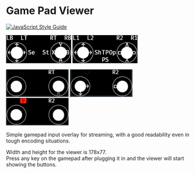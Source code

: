 # Game Pad Viewer
[![JavaScript Style Guide](https://cdn.rawgit.com/standard/standard/master/badge.svg)](https://github.com/standard/standard)

![](./images/XB-Layout.png)
![](./images/DS4-Layout.png)

![(1.27MB) Xbox One Pad Thumbsticks.](./images/XB-Thumbsticks.gif)
![(411KB) DualShock4 Buttons.](./images/DS4-Buttons.gif)
![(1.27MB) DualShock4 Thumbsticks.](./images/DS4-Thumbsticks.gif)

Simple gamepad input overlay for streaming, with a good readability even in tough encoding situations.  

Width and height for the viewer is 178x77.  
Press any key on the gamepad after plugging it in and the viewer will start showing the buttons.

